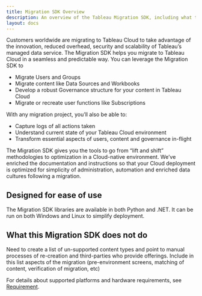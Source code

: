 ```yaml
---
title: Migration SDK Overview
description: An overview of the Tableau Migration SDK, including what the SDK can and cannot do.
layout: docs
---
```

Customers worldwide are migrating to Tableau Cloud to take advantage of the innovation, reduced overhead, security and scalability of Tableau’s managed data service. The Migration SDK helps you migrate to Tableau Cloud in a seamless and predictable way. You can leverage the Migration SDK to 
* Migrate Users and Groups
* Migrate content like Data Sources and Workbooks
* Develop a robust Governance structure for your content in Tableau Cloud
* Migrate or recreate user functions like Subscriptions

With any migration project, you’ll also be able to:

* Capture logs of all actions taken
* Understand current state of your Tableau Cloud environment
* Transform essential aspects of users, content and governance in-flight

The Migration SDK gives you the tools to go from “lift and shift” methodologies to optimization in a Cloud-native environment. We’ve enriched the documentation and instructions so that your Cloud deployment is optimized for simplicity of administration, automation and enriched data cultures following a migration.

## Designed for ease of use
The Migration SDK libraries are available in both Python and .NET. It can be run on both Windows and Linux to simplify deployment.

## What this Migration SDK does not do
Need to create a list of un-supported content types and point to manual processes of re-creation and third-parties who provide offerings. Include in this list aspects of the migration (pre-environment screens, matching of content, verification of migration, etc)

For details about supported platforms and hardware requirements, see [Requirement](./requirements.md).
